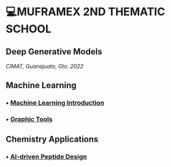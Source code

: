 # 💻MUFRAMEX 2ND THEMATIC SCHOOL
## Deep Generative Models
_CIMAT, Guanajuato, Gto. 2022_


## Machine Learning
### • [Machine Learning Introduction](https://github.com/saracarolina12/IA_School/blob/master/MUFRAMEX/MachineLearning/Introduction_ML.md)

### • [Graphic Tools](https://github.com/saracarolina12/IA_School/blob/master/MUFRAMEX/MachineLearning/GraphicsTools.md)


## Chemistry Applications
### • [AI-driven Peptide Design](https://github.com/saracarolina12/IA_School/blob/master/MUFRAMEX/Chemistry/AI-PeptideDesign.md)
